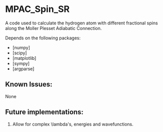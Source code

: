 # MPAC_Spin_SR
A code used to calculate the hydrogen atom with different fractional spins along the Moller Plesset Adiabatic Connection.

Depends on the following packages:
- [numpy]
- [scipy]
- [matplotlib]
- [sympy]
- [argparse]

## Known Issues:
None

## Future implementations:
1. Allow for complex \lambda's, energies and wavefunctions.
